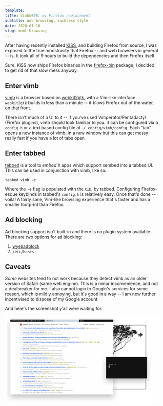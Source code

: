 ```yaml
---
template:
title: Vimb&#58; my Firefox replacement
subtitle: Web browsing, suckless style
date: 2020-01-16
slug: mnml-browsing
---
```



After having recently installed [KISS](https://getkiss.org), and
building Firefox from source, I was exposed to the true monstrosity that
Firefox -- and web browsers in general -- is. It took all of 9 hours to
build the dependencies and then Firefox itself.

Sure, KISS now ships Firefox binaries in the
[firefox-bin](https://github.com/kisslinux/repo/tree/master/extra/firefox-bin)
package; I decided to get rid of that slow mess anyway.

## Enter vimb

[vimb](https://fanglingsu.github.io/vimb/) is a browser based on
[webkit2gtk](https://webkitgtk.org/), with a Vim-like interface. 
`webkit2gtk` builds in less than a minute -- it blows Firefox out of
the water, on that front.

There isn't much of a UI to it -- if you've used Vimperator/Pentadactyl
(Firefox plugins), vimb should look familiar to you.
It can be configured via a `config.h` or a text based config file at
`~/.config/vimb/config`.
Each "tab" opens a new instance of vimb, in a new window but this can
get messy really fast if you have a lot of tabs open.

## Enter tabbed

[tabbed](https://tools.suckless.org/tabbed/) is a tool to _embed_ X apps
which support xembed into a tabbed UI. This can be used in conjunction
with vimb, like so:

```
tabbed vimb -e
```

Where the `-e` flag is populated with the `XID`, by tabbed. Configuring
Firefox-esque keybinds in tabbed's `config.h` is relatively easy. Once
that's done -- voilà! A fairly sane, Vim-like browsing experience that's
faster and has a smaller footprint than Firefox.

## Ad blocking

Ad blocking support isn't built-in and there is no plugin system
available. There are two options for ad blocking:

1. [wyebadblock](https://github.com/jun7/wyebadblock)
2. `/etc/hosts`

## Caveats

_Some_ websites tend to not work because they detect vimb as an older
version of Safari (same web engine). This is a minor inconvenience, and
not a dealbreaker for me. I also cannot login to Google's services for
some reason, which is mildly annoying, but it's good in a way -- I am now
further incentivised to dispose of my Google account.

And here's the screenshot y'all were waiting for:

![vimb](/static/img/vimb.png)
